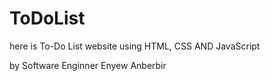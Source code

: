 # ToDoList
here is To-Do List website using HTML, CSS AND JavaScript

by Software Enginner Enyew Anberbir
